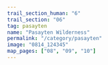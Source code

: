 ```yaml
---
trail_section_human: "6"
trail_section: "06"
tag: pasayten
name: "Pasayten Wilderness"
permalink: "/category/pasayten"
image: "0814_124345"
map_pages: ["08", "09", "10"]
---
```

